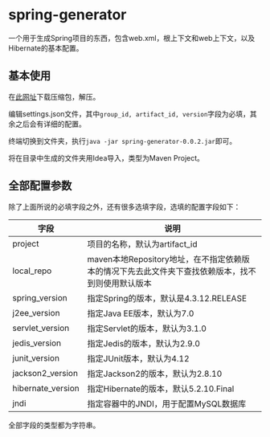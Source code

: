 # spring-generator
一个用于生成Spring项目的东西，包含web.xml，根上下文和web上下文，以及Hibernate的基本配置。

## 基本使用
在[此网址](http://ok34fi9ya.bkt.clouddn.com/spring-generator-0.0.2.zip)下载压缩包，解压。

编辑settings.json文件，其中``group_id, artifact_id, version``字段为必填，其余之后会有详细的配置。

终端切换到文件夹，执行``java -jar spring-generator-0.0.2.jar``即可。

将在目录中生成的文件夹用Idea导入，类型为Maven Project。

## 全部配置参数
除了上面所说的必填字段之外，还有很多选填字段，选填的配置字段如下：

|字段|说明|
|---|---|
|project|项目的名称，默认为artifact_id|
|local_repo|maven本地Repository地址，在不指定依赖版本的情况下先去此文件夹下查找依赖版本，找不到则使用默认版本|
|spring_version|指定Spring的版本，默认是4.3.12.RELEASE|
|j2ee_version|指定Java EE版本，默认为7.0|
|servlet_version|指定Servlet的版本，默认为3.1.0|
|jedis_version|指定Jedis的版本，默认为2.9.0|
|junit_version|指定JUnit版本，默认为4.12|
|jackson2_version|指定Jackson2的版本，默认为2.8.10|
|hibernate_version|指定Hibernate的版本，默认5.2.10.Final|
|jndi|指定容器中的JNDI，用于配置MySQL数据库|

全部字段的类型都为字符串。
